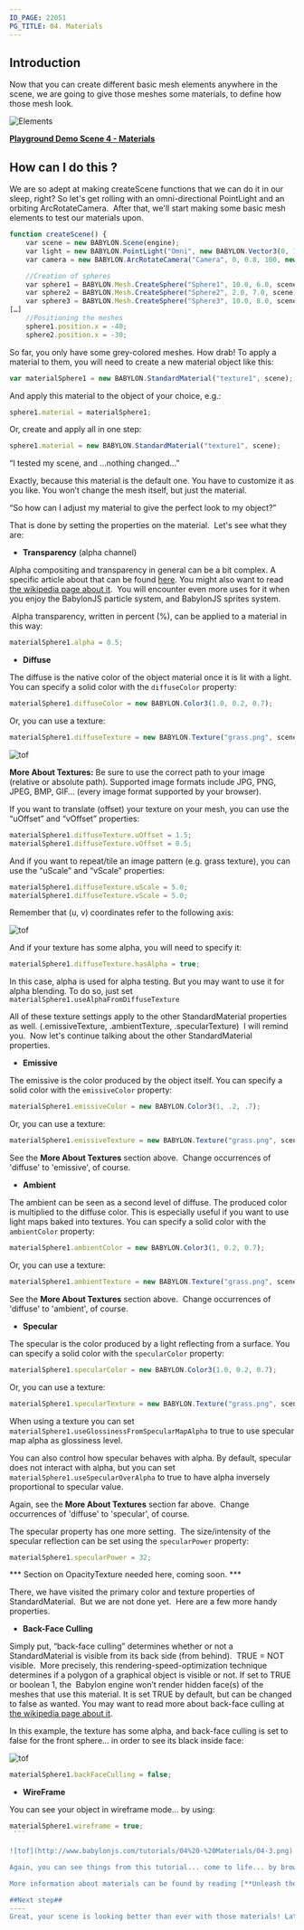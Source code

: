 ```yaml
---
ID_PAGE: 22051
PG_TITLE: 04. Materials
---
```

## Introduction

Now that you can create different basic mesh elements anywhere in the scene, we are going to give those meshes some materials, to define how those mesh look.

![Elements](http://www.babylonjs.com/tutorials/04%20-%20Materials/04.png)

[**Playground Demo Scene 4 - Materials**](http://www.babylonjs.com/playground/?4)

## How can I do this ?
We are so adept at making createScene functions that we can do it in our sleep, right? So let's get rolling with an omni-directional PointLight and an orbiting ArcRotateCamera.  After that, we'll start making some basic mesh elements to test our materials upon.

```javascript
function createScene() {
    var scene = new BABYLON.Scene(engine);
    var light = new BABYLON.PointLight("Omni", new BABYLON.Vector3(0, 100, 100), scene);
    var camera = new BABYLON.ArcRotateCamera("Camera", 0, 0.8, 100, new BABYLON.Vector3.Zero(), scene);

    //Creation of spheres
    var sphere1 = BABYLON.Mesh.CreateSphere("Sphere1", 10.0, 6.0, scene);
    var sphere2 = BABYLON.Mesh.CreateSphere("Sphere2", 2.0, 7.0, scene);
    var sphere3 = BABYLON.Mesh.CreateSphere("Sphere3", 10.0, 8.0, scene);
[…]
    //Positioning the meshes
    sphere1.position.x = -40;
    sphere2.position.x = -30;
```

So far, you only have some grey-colored meshes. How drab! To apply a material to them, you will need to create a new material object like this:
```javascript
var materialSphere1 = new BABYLON.StandardMaterial("texture1", scene);
```

And apply this material to the object of your choice, e.g.:
```javascript
sphere1.material = materialSphere1;
```
Or, create and apply all in one step:
```javascript
sphere1.material = new BABYLON.StandardMaterial("texture1", scene);
```

“I tested my scene, and …nothing changed…”

Exactly, because this material is the default one. You have to customize it as you like. You won’t change the mesh itself, but just the material.

“So how can I adjust my material to give the perfect look to my object?”

That is done by setting the properties on the material.  Let's see what they are:

* **Transparency** (alpha channel)

Alpha compositing and transparency in general can be a bit complex. A specific article about that can be found [here](page.php?p=25100). You might also want to read [the wikipedia page about it](http://en.wikipedia.org/wiki/Alpha_compositing).  You will encounter even more uses for it when you enjoy the BabylonJS particle system, and BabylonJS sprites system. 

 Alpha transparency, written in percent (%), can be applied to a material in this way:
```javascript
materialSphere1.alpha = 0.5;
```

* **Diffuse**

The diffuse is the native color of the object material once it is lit with a light. You can specify a solid color with the ```diffuseColor``` property:
```javascript
materialSphere1.diffuseColor = new BABYLON.Color3(1.0, 0.2, 0.7);
```

Or, you can use a texture:
```javascript
materialSphere1.diffuseTexture = new BABYLON.Texture("grass.png", scene);
```

![tof](http://www.babylonjs.com/tutorials/04%20-%20Materials/04-1.png)

**More About Textures:** Be sure to use the correct path to your image (relative or absolute path). Supported image formats include JPG, PNG, JPEG, BMP, GIF… (every image format supported by your browser).

If you want to translate (offset) your texture on your mesh, you can use the “uOffset” and “vOffset” properties:
```javascript
materialSphere1.diffuseTexture.uOffset = 1.5;
materialSphere1.diffuseTexture.vOffset = 0.5;
```
And if you want to repeat/tile an image pattern (e.g. grass texture), you can use the “uScale” and “vScale” properties:
```javascript
materialSphere1.diffuseTexture.uScale = 5.0;
materialSphere1.diffuseTexture.vScale = 5.0;
```

Remember that (u, v) coordinates refer to the following axis:

![tof](/img/tutorials/crate.jpg)

And if your texture has some alpha, you will need to specify it:
```javascript
materialSphere1.diffuseTexture.hasAlpha = true;
```

In this case, alpha is used for alpha testing. But you may want to use it for alpha blending. To do so, just set ```materialSphere1.useAlphaFromDiffuseTexture```

All of these texture settings apply to the other StandardMaterial properties as well. (.emissiveTexture, .ambientTexture, .specularTexture)  I will remind you.  Now let's continue talking about the other StandardMaterial properties.


* **Emissive**

The emissive is the color produced by the object itself. You can specify a solid color with the ```emissiveColor``` property:
```javascript
materialSphere1.emissiveColor = new BABYLON.Color3(1, .2, .7);
```

Or, you can use a texture:
```javascript
materialSphere1.emissiveTexture = new BABYLON.Texture("grass.png", scene);
```
See the **More About Textures** section above.  Change occurrences of 'diffuse' to 'emissive', of course.

* **Ambient**

The ambient can be seen as a second level of diffuse. The produced color is multiplied to the diffuse color. This is especially useful if you want to use light maps baked into textures. You can specify a solid color with the ```ambientColor``` property:
```javascript
materialSphere1.ambientColor = new BABYLON.Color3(1, 0.2, 0.7);
```
Or, you can use a texture:
```javascript
materialSphere1.ambientTexture = new BABYLON.Texture("grass.png", scene);
```
See the **More About Textures** section above.  Change occurrences of 'diffuse' to 'ambient', of course.

* **Specular**

The specular is the color produced by a light reflecting from a surface. You can specify a solid color with the ```specularColor``` property:
```javascript
materialSphere1.specularColor = new BABYLON.Color3(1.0, 0.2, 0.7);
```
Or, you can use a texture:
```javascript
materialSphere1.specularTexture = new BABYLON.Texture("grass.png", scene);
```
When using a texture you can set ```materialSphere1.useGlossinessFromSpecularMapAlpha``` to true to use specular map alpha as glossiness level.

You can also control how specular behaves with alpha. By default, specular does not interact with alpha, but you can set ```materialSphere1.useSpecularOverAlpha``` to true to have alpha inversely proportional to specular value.

Again, see the **More About Textures** section far above.  Change occurrences of 'diffuse' to 'specular', of course.

The specular property has one more setting.  The size/intensity of the specular reflection can be set using the ```specularPower``` property:
```javascript
materialSphere1.specularPower = 32;
```


*** Section on OpacityTexture needed here, coming soon. ***


There, we have visited the primary color and texture properties of StandardMaterial.  But we are not done yet.  Here are a few more handy properties.

* **Back-Face Culling**

Simply put, “back-face culling” determines whether or not a StandardMaterial is visible from its back side (from behind).  TRUE = NOT visible.  More precisely, this rendering-speed-optimization technique determines if a polygon of a graphical object is visible or not. If set to TRUE or boolean 1, the  Babylon engine won’t render hidden face(s) of the meshes that use this material. It is set TRUE by default, but can be changed to false as wanted. You may want to read more about back-face culling at [the wikipedia page about it](http://en.wikipedia.org/wiki/Back_face_culling).  

In this example, the texture has some alpha, and back-face culling is set to false for the front sphere... in order to see its black inside face:

![tof](http://www.babylonjs.com/tutorials/04%20-%20Materials/04-2.png)

```javascript
materialSphere1.backFaceCulling = false;
```

* **WireFrame**

You can see your object in wireframe mode... by using:
```javascript
materialSphere1.wireframe = true;
 ```

![tof](http://www.babylonjs.com/tutorials/04%20-%20Materials/04-3.png)

Again, you can see things from this tutorial... come to life... by browsing to [the Babylon.js Playground scene 4](http://www.babylonjs.com/playground/?4).

More information about materials can be found by reading [**Unleash the StandardMaterial**](http://blogs.msdn.com/b/eternalcoding/archive/2013/07/01/babylon-js-unleash-the-standardmaterial-for-your-babylon-js-game.aspx) and also [**Advanced Texturing**](http://doc.babylonjs.com/page.php?p=22161).

##Next step##
----
Great, your scene is looking better than ever with those materials! Later we will see how to use advanced techniques with materials. But for now, we have to learn [**how to use cameras**](http://doc.babylonjs.com/page.php?p=22061).